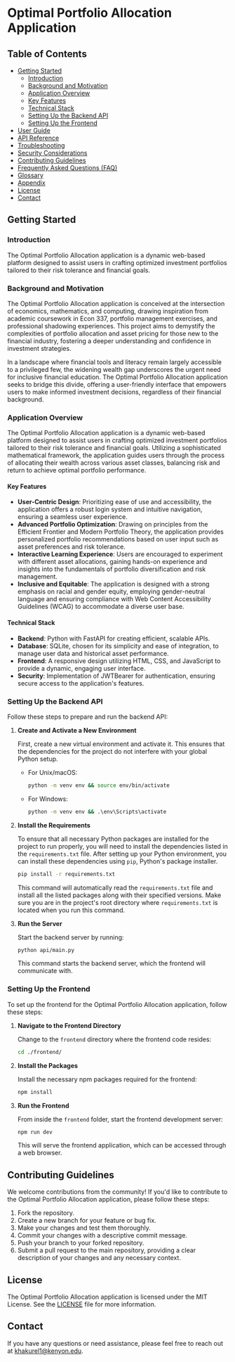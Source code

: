 # Optimal Portfolio Allocation Application

## Table of Contents

- [Getting Started](#getting-started)
  - [Introduction](#introduction)
  - [Background and Motivation](#background-and-motivation)
  - [Application Overview](#application-overview)
  - [Key Features](#key-features)
  - [Technical Stack](#technical-stack)
  - [Setting Up the Backend API](#setting-up-the-backend-api)
  - [Setting Up the Frontend](#setting-up-the-frontend)
- [User Guide](#user-guide)
- [API Reference](#api-reference)
- [Troubleshooting](#troubleshooting)
- [Security Considerations](#security-considerations)
- [Contributing Guidelines](#contributing-guidelines)
- [Frequently Asked Questions (FAQ)](#faq)
- [Glossary](#glossary)
- [Appendix](#appendix)
- [License](#license)
- [Contact](#contact)

## Getting Started

### Introduction

The Optimal Portfolio Allocation application is a dynamic web-based platform designed to assist users in crafting optimized investment portfolios tailored to their risk tolerance and financial goals.

### Background and Motivation

The Optimal Portfolio Allocation application is conceived at the intersection of economics, mathematics, and computing, drawing inspiration from academic coursework in Econ 337, portfolio management exercises, and professional shadowing experiences. This project aims to demystify the complexities of portfolio allocation and asset pricing for those new to the financial industry, fostering a deeper understanding and confidence in investment strategies.

In a landscape where financial tools and literacy remain largely accessible to a privileged few, the widening wealth gap underscores the urgent need for inclusive financial education. The Optimal Portfolio Allocation application seeks to bridge this divide, offering a user-friendly interface that empowers users to make informed investment decisions, regardless of their financial background.

### Application Overview

The Optimal Portfolio Allocation application is a dynamic web-based platform designed to assist users in crafting optimized investment portfolios tailored to their risk tolerance and financial goals. Utilizing a sophisticated mathematical framework, the application guides users through the process of allocating their wealth across various asset classes, balancing risk and return to achieve optimal portfolio performance.

#### Key Features

- **User-Centric Design**: Prioritizing ease of use and accessibility, the application offers a robust login system and intuitive navigation, ensuring a seamless user experience.
- **Advanced Portfolio Optimization**: Drawing on principles from the Efficient Frontier and Modern Portfolio Theory, the application provides personalized portfolio recommendations based on user input such as asset preferences and risk tolerance.
- **Interactive Learning Experience**: Users are encouraged to experiment with different asset allocations, gaining hands-on experience and insights into the fundamentals of portfolio diversification and risk management.
- **Inclusive and Equitable**: The application is designed with a strong emphasis on racial and gender equity, employing gender-neutral language and ensuring compliance with Web Content Accessibility Guidelines (WCAG) to accommodate a diverse user base.

#### Technical Stack

- **Backend**: Python with FastAPI for creating efficient, scalable APIs.
- **Database**: SQLite, chosen for its simplicity and ease of integration, to manage user data and historical asset performance.
- **Frontend**: A responsive design utilizing HTML, CSS, and JavaScript to provide a dynamic, engaging user interface.
- **Security**: Implementation of JWTBearer for authentication, ensuring secure access to the application's features.

### Setting Up the Backend API

Follow these steps to prepare and run the backend API:

1. **Create and Activate a New Environment**

    First, create a new virtual environment and activate it. This ensures that the dependencies for the project do not interfere with your global Python setup.

    - For Unix/macOS:

      ```bash
      python -m venv env && source env/bin/activate
      ```

    - For Windows:

      ```cmd
      python -m venv env && .\env\Scripts\activate
      ```

2. **Install the Requirements**

    To ensure that all necessary Python packages are installed for the project to run properly, you will need to install the dependencies listed in the `requirements.txt` file. After setting up your Python environment, you can install these dependencies using `pip`, Python's package installer.

    ```bash
    pip install -r requirements.txt
    ```

    This command will automatically read the `requirements.txt` file and install all the listed packages along with their specified versions. Make sure you are in the project's root directory where `requirements.txt` is located when you run this command.

3. **Run the Server**

    Start the backend server by running:

    ```bash
    python api/main.py
    ```

    This command starts the backend server, which the frontend will communicate with.

### Setting Up the Frontend

To set up the frontend for the Optimal Portfolio Allocation application, follow these steps:

1. **Navigate to the Frontend Directory**

    Change to the `frontend` directory where the frontend code resides:

    ```bash
    cd ./frontend/
    ```

2. **Install the Packages**

    Install the necessary npm packages required for the frontend:

    ```bash
    npm install
    ```

3. **Run the Frontend**

    From inside the `frontend` folder, start the frontend development server:

    ```bash
    npm run dev
    ```

    This will serve the frontend application, which can be accessed through a web browser.

## Contributing Guidelines

We welcome contributions from the community! If you'd like to contribute to the Optimal Portfolio Allocation application, please follow these steps:

1. Fork the repository.
2. Create a new branch for your feature or bug fix.
3. Make your changes and test them thoroughly.
4. Commit your changes with a descriptive commit message.
5. Push your branch to your forked repository.
6. Submit a pull request to the main repository, providing a clear description of your changes and any necessary context.

## License

The Optimal Portfolio Allocation application is licensed under the MIT License. See the [LICENSE](LICENSE) file for more information.

## Contact

If you have any questions or need assistance, please feel free to reach out at [khakurel1@kenyon.edu](mailto:khakurel1@kenyon.edu).
